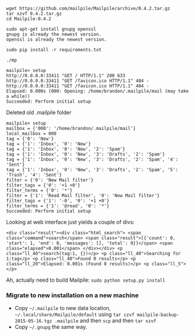 
    wget https://github.com/mailpile/Mailpile/archive/0.4.2.tar.gz
    tar xzvf 0.4.2.tar.gz
    cd Mailpile-0.4.2
    
    sudo apt-get install gnupg openssl
    gnupg is already the newest version.
    openssl is already the newest version.
    
    sudo pip install -r requirements.txt
    
    ./mp
    
    mailpile> setup
    http://0.0.0.0:33411 "GET / HTTP/1.1" 200 633
    http://0.0.0.0:33411 "GET /favicon.ico HTTP/1.1" 404 -
    http://0.0.0.0:33411 "GET /favicon.ico HTTP/1.1" 404 -
    Elapsed: 0.000s (000: Opening: /home/brandon/.mailpile/mail (may take a while))
    Succeeded: Perform initial setup

Deleted old .mailpile folder

    mailpile> setup
    mailbox = {'000': '/home/brandon/.mailpile/mail'}                              
    local_mailbox = 000
    tag = {'0': 'New'}                                                             
    tag = {'1': 'Inbox', '0': 'New'}
    tag = {'1': 'Inbox', '0': 'New', '2': 'Spam'}
    tag = {'1': 'Inbox', '0': 'New', '3': 'Drafts', '2': 'Spam'}
    tag = {'1': 'Inbox', '0': 'New', '3': 'Drafts', '2': 'Spam', '4': 'Sent'}
    tag = {'1': 'Inbox', '0': 'New', '3': 'Drafts', '2': 'Spam', '5': 'Trash', '4': 'Sent'}
    filter = {'0': 'New Mail filter'}
    filter_tags = {'0': '+1 +0'}
    filter_terms = {'0': '*'}
    filter = {'1': 'Read Mail filter', '0': 'New Mail filter'}                     
    filter_tags = {'1': '-0', '0': '+1 +0'}
    filter_terms = {'1': '@read', '0': '*'}
    Succeeded: Perform initial setup

Looking at web interface just yields a couple of divs:

    <div class="result"><div class="html_search"> <span class="command">search</span> <span class="result">[{'count': 0, 'start': 1, 'end': 0, 'messages': [], 'total': 0}]</span> <span class="elapsed">0.001</span> </div></div> <p class="ll_40">search(tag:1, {})</p> <p class="ll_40">Searching for 1:tag</p> <p class="ll_40">Found 0 results</p> <p class="ll_20">Elapsed: 0.001s (Found 0 results)</p> <p class="ll_5"></p>

Ah, actually need to build Mailpile: `sudo python setup.py install`

### Migrate to new installation on a new machine ###

* Copy `~/.mailpile` to new data location, `~/.local/share/Mailpile/default` using `tar czvf mailpile-backup-2015-05-16.tgz .mailpile` and then `scp` and then `tar xzvf`
* Copy `~/.gnupg` the same way.
